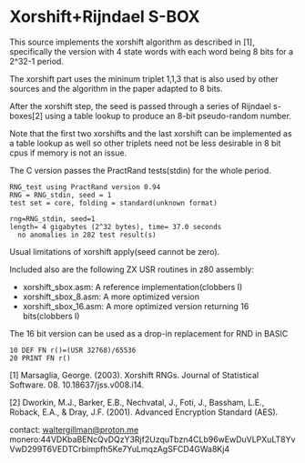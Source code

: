 # Xorshift+Rijndael S-BOX

This source implements the xorshift algorithm as described in [1], specifically the version with 4 state words with each word being 8 bits for a 2^32-1 period.

The xorshift part uses the mininum triplet 1,1,3 that is also used by other sources and the algorithm in the paper adapted to 8 bits.

After the xorshift step, the seed is passed through a series of Rijndael s-boxes[2] using a table lookup to produce an 8-bit pseudo-random number.

Note that the first two xorshifts and the last xorshift can be implemented as a table lookup as well so other triplets need not be less desirable in 8 bit cpus if memory is not an issue.

The C version passes the PractRand tests(stdin) for the whole period.

```
RNG_test using PractRand version 0.94
RNG = RNG_stdin, seed = 1
test set = core, folding = standard(unknown format)

rng=RNG_stdin, seed=1
length= 4 gigabytes (2^32 bytes), time= 37.0 seconds
  no anomalies in 282 test result(s)
```

Usual limitations of xorshift apply(seed cannot be zero).

Included also are the following ZX USR routines in z80 assembly:
* xorshift_sbox.asm: A reference implementation(clobbers I)
* xorshift_sbox_8.asm: A more optimized version 
* xorshift_sbox_16.asm: A more optimized version returning 16 bits(clobbers I)

The 16 bit version can be used as a drop-in replacement for RND in BASIC

```
10 DEF FN r()=(USR 32768)/65536
20 PRINT FN r()
```

[1] Marsaglia, George. (2003). Xorshift RNGs. Journal of Statistical Software. 08. 10.18637/jss.v008.i14.

[2] Dworkin, M.J., Barker, E.B., Nechvatal, J., Foti, J., Bassham, L.E., Roback, E.A., & Dray, J.F. (2001). Advanced Encryption Standard (AES).

contact: waltergillman@proton.me
monero:44VDKbaBENcQvDQzY3Rjf2UzquTbzn4CLb96wEwDuVLPXuLT8YvVwD299T6VEDTCrbimpfh5Ke7YuLmqzAgSFCD4GWa8Kj4
